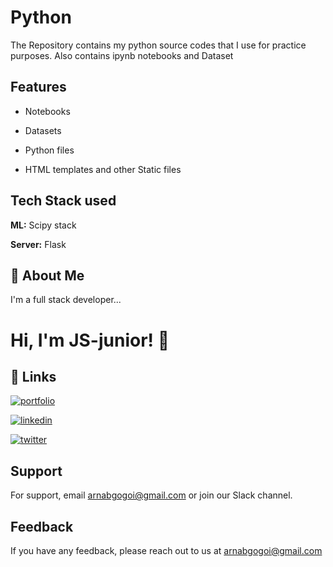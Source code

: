 


# Python 

The Repository contains my python source codes that I use for practice purposes. Also contains ipynb notebooks and Dataset







## Features

- Notebooks

- Datasets

- Python files

- HTML templates and other Static files

  

## Tech Stack used

**ML:** Scipy stack

**Server:** Flask

  



## 🚀 About Me

I'm a full stack developer...

  

# Hi, I'm JS-junior! 👋

  

## 🔗 Links

[![portfolio](https://img.shields.io/badge/my_portfolio-000?style=for-the-badge&logo=ko-fi&logoColor=white)](https://katherinempeterson.com/)

[![linkedin](https://img.shields.io/badge/linkedin-0A66C2?style=for-the-badge&logo=linkedin&logoColor=white)](https://www.linkedin.com/)

[![twitter](https://img.shields.io/badge/twitter-1DA1F2?style=for-the-badge&logo=twitter&logoColor=white)](https://twitter.com/)

  

## Support

For support, email arnabgogoi@gmail.com or join our Slack channel.

  

## Feedback

If you have any feedback, please reach out to us at arnabgogoi@gmail.com

  
